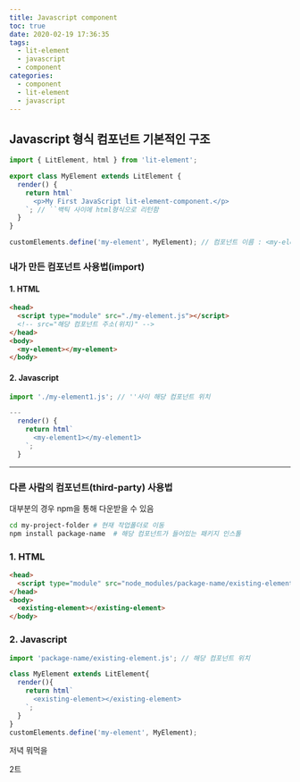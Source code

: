 ```yaml
---
title: Javascript component
toc: true
date: 2020-02-19 17:36:35
tags:
  - lit-element
  - javascript
  - component
categories:
  - component
  - lit-element
  - javascript
---
```


## Javascript 형식 컴포넌트 기본적인 구조

```js
import { LitElement, html } from 'lit-element';

export class MyElement extends LitElement {
  render() {
    return html`
      <p>My First JavaScript lit-element-component.</p>
    `; // ``백틱 사이에 html형식으로 리턴함
  }
}

customElements.define('my-element', MyElement); // 컴포넌트 이름 : <my-element>
```

### 내가 만든 컴포넌트 사용법(import)

#### 1. HTML

```html
<head>
  <script type="module" src="./my-element.js"></script>
  <!-- src="해당 컴포넌트 주소(위치)" -->
</head>
<body>
  <my-element></my-element>
</body>
```

#### 2. Javascript

```js
import './my-element1.js'; // ''사이 해당 컴포넌트 위치

---
  render() {
    return html`
      <my-element1></my-element1>
    `;
  }
```

------

### 다른 사람의 컴포넌트(third-party) 사용법

대부분의 경우 npm을 통해 다운받을 수 있음

```bash
cd my-project-folder # 현재 작업폴더로 이동
npm install package-name  # 해당 컴포넌트가 들어있는 패키지 인스톨
```

### 1. HTML

```html
<head>
  <script type="module" src="node_modules/package-name/existing-element.js"></script> <!-- 해당 컴포넌트 위치 -->
</head>
<body>
  <existing-element></existing-element>
</body>
```

### 2. Javascript

```js
import 'package-name/existing-element.js'; // 해당 컴포넌트 위치

class MyElement extends LitElement{
  render(){
    return html`
      <existing-element></existing-element>
    `;
  }
}
customElements.define('my-element', MyElement);
```

저녁 뭐먹을

2트